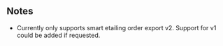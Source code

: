 ## Notes
* Currently only supports smart etailing order export v2. Support for v1 could be added if requested.